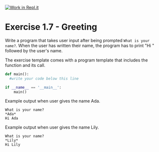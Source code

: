 [![Work in Repl.it](https://classroom.github.com/assets/work-in-replit-14baed9a392b3a25080506f3b7b6d57f295ec2978f6f33ec97e36a161684cbe9.svg)](https://classroom.github.com/online_ide?assignment_repo_id=5695368&assignment_repo_type=AssignmentRepo)
# Exercise 1.7 - Greeting

Write a program that takes user input after being prompted `What is your name?`. When the user has written their name, the program has to print "Hi " followed by the user's name.

The exercise template comes with a program template that includes the function and its call.

```python
def main():
  #write your code below this line

if __name__ == '__main__':
    main()
```

Example output when user gives the name Ada.

```plaintext
What is your name?
*Ada*
Hi Ada
```

Example output when user gives the name Lily.

```plaintext
What is your name?
*Lily*
Hi Lily
```
